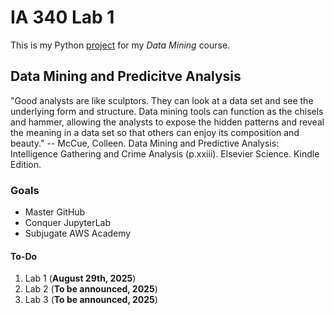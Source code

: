 # IA 340 Lab 1
This is my Python [project]([https://github.com/ivannaren/IA-340-Folder/edit/main/README.md](https://github.com/ivannaren/IA-340-Folder/blob/main/lab1.ipynb)) for my *Data Mining* course.

## Data Mining and Predicitve Analysis
"Good analysts are like sculptors. They can look at a data set and see the underlying
form and structure. Data mining tools can function as the chisels and hammer, allowing
the analysts to expose the hidden patterns and reveal the meaning in a data set so that
others can enjoy its composition and beauty." -- McCue, Colleen. Data Mining and Predictive Analysis: Intelligence Gathering and Crime Analysis (p.xxiii). Elsevier Science. Kindle Edition.

### Goals
- Master GitHub
- Conquer JupyterLab
- Subjugate AWS Academy

#### To-Do
1. Lab 1 (**August 29th, 2025**)
2. Lab 2 (**To be announced, 2025**)
3. Lab 3 (**To be announced, 2025**)
